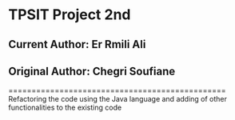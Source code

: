 # TPSIT Project 2nd 
## Current Author: Er Rmili Ali
## Original Author: Chegri Soufiane

===============================================
Refactoring the code using the Java language and adding of other functionalities to the existing code
